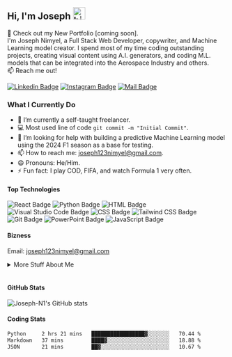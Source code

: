 ## Hi, I'm Joseph <img src="https://user-images.githubusercontent.com/1303154/88677602-1635ba80-d120-11ea-84d8-d263ba5fc3c0.gif" width="28px" height="28px" alt="hi">

🚀 Check out my New Portfolio [coming soon].  
I'm Joseph Nimyel, a Full Stack Web Developer, copywriter, and Machine Learning model creator. I spend most of my time coding outstanding projects, creating visual content using A.I. generators, and coding M.L. models that can be integrated into the Aerospace Industry and others.  
:mailbox: Reach me out!

[![Linkedin Badge](https://img.shields.io/badge/-joseph--nimyel-0e76a8?style=flat&labelColor=0e76a8&logo=linkedin&logoColor=white)](https://www.linkedin.com/in/joseph-nimyel/)  [![Instagram Badge](https://img.shields.io/badge/-@pizzle_23-e84393?style=flat&labelColor=e84393&logo=instagram&logoColor=white)](https://instagram.com/pizzle_23)  [![Mail Badge](https://img.shields.io/badge/-joseph123nimyel-c0392b?style=flat&labelColor=c0392b&logo=gmail&logoColor=white)](mailto:joseph123nimyel@gmail.com)

<!-- TODO: Add last video link -->
### What I Currently Do

- 🔭 I’m currently a self-taught freelancer.
- :computer: Most used line of code `git commit -m "Initial Commit"`.
- 🤔 I’m looking for help with building a predictive Machine Learning model using the 2024 F1 season as a base for testing.
- 📫 How to reach me: joseph123nimyel@gmail.com.
- 😄 Pronouns: He/Him.
- ⚡ Fun fact: I play COD, FIFA, and watch Formula 1 very often.

#### Top Technologies
<!-- TODO: Make technologies links takes you to repositories -->
![React Badge](https://img.shields.io/badge/-React-61DBFB?style=for-the-badge&labelColor=black&logo=react&logoColor=61DBFB)  ![Python Badge](https://img.shields.io/badge/-Python-3776AB?style=for-the-badge&labelColor=black&logo=python&logoColor=3776AB)  ![HTML Badge](https://img.shields.io/badge/-HTML-E34F26?style=for-the-badge&labelColor=black&logo=html5&logoColor=E34F26)  ![Visual Studio Code Badge](https://img.shields.io/badge/-Visual%20Studio%20Code-007acc?style=for-the-badge&labelColor=black&logo=visual-studio-code&logoColor=007acc)  ![CSS Badge](https://img.shields.io/badge/-CSS-1572B6?style=for-the-badge&labelColor=black&logo=css3&logoColor=1572B6)  ![Tailwind CSS Badge](https://img.shields.io/badge/-Tailwind%20CSS-38B2AC?style=for-the-badge&labelColor=black&logo=tailwind-css&logoColor=38B2AC)  ![Git Badge](https://img.shields.io/badge/-Git-F05032?style=for-the-badge&labelColor=black&logo=git&logoColor=F05032)  ![PowerPoint Badge](https://img.shields.io/badge/-PowerPoint-B7472A?style=for-the-badge&labelColor=black&logo=microsoft-powerpoint&logoColor=B7472A)  ![JavaScript Badge](https://img.shields.io/badge/-JavaScript-F7DF1E?style=for-the-badge&labelColor=black&logo=javascript&logoColor=F7DF1E)   


#### Bizness

Email: joseph123nimyel@gmail.com

<details>
<summary>More Stuff About Me</summary>

* 🚀 On a journey to become an AI/Machine Learning Engineer.  
(Lots and lots of attempting new A.I tools to create mini-projects).

* ⚙️ Creating a prediction-based Machine Learning model with voice recognition and real-time application.  
(Building an F1 prediction model to predict the entire grid positions 🏎️ up to 3 races in advance based on the rate of improvement of modifications implemented by the teams in previous years.)

* 📜 Creative writing, character design and development, cool CapCut edits, world building, epic dialogue, and a great plot. These are things I enjoy greatly and pretty much just want to keep on getting better at creating.  
(The final goal is to create different (10-50 minute) stories in different styles all using A.I. Inspired by ❤️💀&🤖's.)

</details>

<br>

#### GitHub Stats

![Joseph-N1's GitHub stats](https://github-readme-stats.vercel.app/api?username=Joseph-N1&count_private=true&theme=tokyonight&hide=contribs,prs)

#### Coding Stats
<!--START_SECTION:waka-->

```txt
Python     2 hrs 21 mins   █████████████████▓░░░░░░░   70.44 %
Markdown   37 mins         ████▓░░░░░░░░░░░░░░░░░░░░   18.88 %
JSON       21 mins         ██▓░░░░░░░░░░░░░░░░░░░░░░   10.67 %
```

<!--END_SECTION:waka-->

